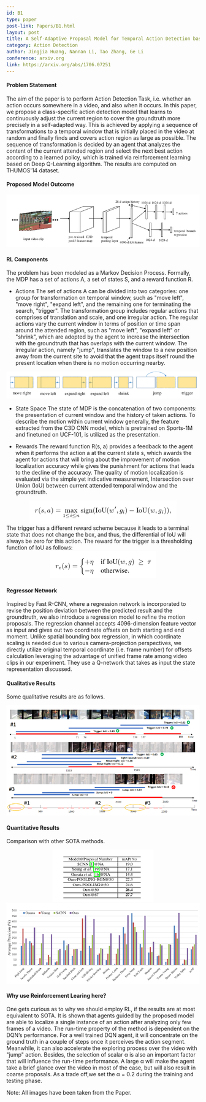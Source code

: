 ```yaml
---
id: B1
type: paper
post-link: Papers/B1.html
layout: post
title: A Self-Adaptive Proposal Model for Temporal Action Detection based on Reinforcement Learning.
category: Action Detection
author: Jingjia Huang, Nannan Li, Tao Zhang, Ge Li
conference: arxiv.org
link: https://arxiv.org/abs/1706.07251
---
```


#### Problem Statement
The aim of the paper is to perform Action Detection Task, i.e. whether an action occurs somewhere in a video, and also when it occurs. In this paper, we propose a class-specific action detection model that learns to continuously adjust the current region to cover the groundtruth more precisely in a self-adapted way. This is achieved by applying a sequence of transformations to a temporal window that is initially placed in the video at random and finally finds and covers action region as large as possible. The sequence of transformation is decided by an agent that analyzes the content of the current attended region and select the next best action according to a learned policy, which is trained via reinforcement learning based on Deep Q-Learning algorithm. The results are computed on THUMOS'14 dataset.

#### Proposed Model Outcome
<center><img src="img/B1-1.png" alt="Overview" style=""></center>

#### RL Components
The problem has been modeled as a Markov Decision Process. Formally, the MDP has a set of actions A, a set of states S, and a reward function R.
* Actions
The set of actions A can be divided into two categories: one group for transformation on temporal window, such as "move left", "move right", "expand left", and the remaining one for terminating the search, "trigger". The transformation group includes regular actions that comprises of translation and scale, and one irregular action. The regular actions vary the current window in terms of position or time span around the attended region, such as "move left", "expand left" or "shrink", which are adopted by the agent to increase the intersection with the
groundtruth that has overlaps with the current window. The irregular action, namely "jump", translates the window to a new position away from the current site to avoid that the agent traps itself round the present location when there is no motion occurring nearby.
<center><img src="img/B1-6.png" alt="Actions" style=""></center>

* State Space
The state of MDP is the concatenation of two components: the presentation of current window and the history of taken actions. To describe the motion within current window generally, the feature extracted from the C3D CNN model, which is pretrained on Sports-1M and finetuned on UCF-101, is utilized as the presentation.

* Rewards
The reward function R(s, a) provides a feedback to the agent when it performs the action a at the current state s, which awards the agent for actions that will bring about the improvement of motion localization accuracy while gives the punishment for actions that leads to the decline of the accuracy. The quality of motion localization is evaluated via the simple yet indicative measurement, Intersection over Union (IoU) between current attended temporal window and the groundtruth.
<center><img src="img/B1-2a.png" alt="Rewards" style=""></center>
The trigger has a different reward scheme because it leads to a terminal state that does not change the box, and thus, the differential of IoU will always be zero for this action. The reward for the trigger is a thresholding function of IoU as follows:
<center><img src="img/B1-2b.png" alt="Rewards" style=""></center>

#### Regressor Network
Inspired by Fast R-CNN, where a regression network is incorporated to revise the position deviation between the predicted result and the groundtruth, we also introduce a regression model to refine the motion proposals. The regression channel accepts 4096-dimension feature vector as input and gives out two coordinate offsets on both starting and end moment. Unlike spatial bounding box regression, in which coordinate scaling is needed due to various camera-projection perspectives, we directly utilize original temporal coordinate (i.e. frame
number) for offsets calculation leveraging the advantage of unified frame rate among video clips in our experiment. They use a Q-network that takes as input the state representation discussed.

#### Qualitative Results
Some qualitative results are as follows.
<center><img src="img/B1-3.png" alt="Model" style=""></center>

#### Quantitative Results
Comparison with other SOTA methods.
<center><img src="img/B1-4.png" alt="Model" style=""></center>
<center><img src="img/B1-5.png" alt="Model" style=""></center>

#### Why use Reinforcement Learing here?
One gets curious as to why we should employ RL, if the results are at most equivalent to SOTA. It is shown that agents guided by the proposed model are able to localize a single instance of an action after analyzing only few frames of a video. The run-time property of the method is dependent on the DQN’s performance. For a well trained DQN agent, it will concentrate on the ground truth in a couple of steps once it perceives the action segment. Meanwhile, it can also accelerate the exploring process over the video with "jump" action. Besides, the selection of scalar α is also an important factor that will influence the run-time performance. A large α will make the agent take a brief glance over the video in most of the case, but will also result in coarse proposals. As a trade off,we set the α = 0.2 during the training and testing phase.

Note: All images have been taken from the Paper.

